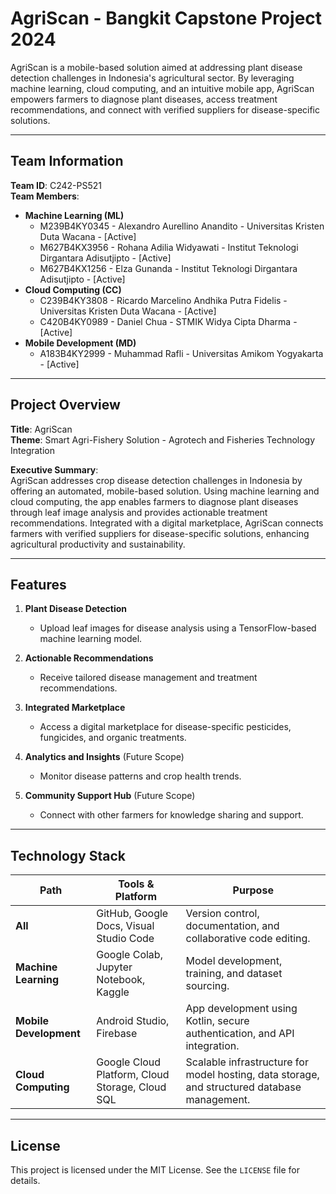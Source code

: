 # AgriScan - Bangkit Capstone Project 2024

AgriScan is a mobile-based solution aimed at addressing plant disease detection challenges in Indonesia's agricultural sector. By leveraging machine learning, cloud computing, and an intuitive mobile app, AgriScan empowers farmers to diagnose plant diseases, access treatment recommendations, and connect with verified suppliers for disease-specific solutions.

---

## **Team Information**

**Team ID**: C242-PS521  
**Team Members**:  
- **Machine Learning (ML)**  
  - M239B4KY0345 - Alexandro Aurellino Anandito - Universitas Kristen Duta Wacana - [Active]  
  - M627B4KX3956 - Rohana Adilia Widyawati - Institut Teknologi Dirgantara Adisutjipto - [Active]  
  - M627B4KX1256 - Elza Gunanda - Institut Teknologi Dirgantara Adisutjipto - [Active]  
- **Cloud Computing (CC)**  
  - C239B4KY3808 - Ricardo Marcelino Andhika Putra Fidelis - Universitas Kristen Duta Wacana - [Active]  
  - C420B4KY0989 - Daniel Chua - STMIK Widya Cipta Dharma - [Active]  
- **Mobile Development (MD)**  
  - A183B4KY2999 - Muhammad Rafli - Universitas Amikom Yogyakarta - [Active]  

---

## **Project Overview**

**Title**: AgriScan  
**Theme**: Smart Agri-Fishery Solution - Agrotech and Fisheries Technology Integration  

**Executive Summary**:  
AgriScan addresses crop disease detection challenges in Indonesia by offering an automated, mobile-based solution. Using machine learning and cloud computing, the app enables farmers to diagnose plant diseases through leaf image analysis and provides actionable treatment recommendations. Integrated with a digital marketplace, AgriScan connects farmers with verified suppliers for disease-specific solutions, enhancing agricultural productivity and sustainability.

---

## **Features**

1. **Plant Disease Detection**  
   - Upload leaf images for disease analysis using a TensorFlow-based machine learning model.  

2. **Actionable Recommendations**  
   - Receive tailored disease management and treatment recommendations.  

3. **Integrated Marketplace**  
   - Access a digital marketplace for disease-specific pesticides, fungicides, and organic treatments.  

4. **Analytics and Insights** (Future Scope)  
   - Monitor disease patterns and crop health trends.  

5. **Community Support Hub** (Future Scope)  
   - Connect with other farmers for knowledge sharing and support.

---

## **Technology Stack**

| **Path**              | **Tools & Platform**                                                | **Purpose**                                                                                     |
|-----------------------|---------------------------------------------------------------------|-------------------------------------------------------------------------------------------------|
| **All**               | GitHub, Google Docs, Visual Studio Code                            | Version control, documentation, and collaborative code editing.                                |
| **Machine Learning**  | Google Colab, Jupyter Notebook, Kaggle                             | Model development, training, and dataset sourcing.                                             |
| **Mobile Development**| Android Studio, Firebase                                           | App development using Kotlin, secure authentication, and API integration.                      |
| **Cloud Computing**   | Google Cloud Platform, Cloud Storage, Cloud SQL                   | Scalable infrastructure for model hosting, data storage, and structured database management.   |

---

## **License**

This project is licensed under the MIT License. See the `LICENSE` file for details.
